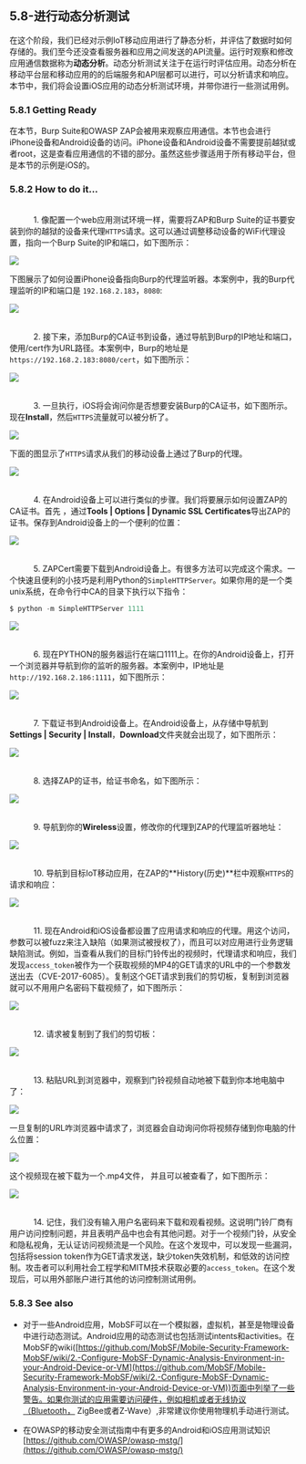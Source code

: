 ## 5.8-进行动态分析测试

在这个阶段，我们已经对示例IoT移动应用进行了静态分析，并评估了数据时如何存储的。我们至今还没查看服务器和应用之间发送的API流量。运行时观察和修改应用通信数据称为**动态分析**。动态分析测试关注于在运行时评估应用。动态分析在移动平台层和移动应用的的后端服务和API层都可以进行，可以分析请求和响应。本节中，我们将会设置iOS应用的动态分析测试环境，并带你进行一些测试用例。

### 5.8.1 Getting Ready

在本节，Burp Suite和OWASP ZAP会被用来观察应用通信。本节也会进行iPhone设备和Android设备的访问。iPhone设备和Android设备不需要提前越狱或者root，这是查看应用通信的不错的部分。虽然这些步骤适用于所有移动平台，但是本节的示例是iOS的。

### 5.8.2 How to do it...

<br>&emsp;&emsp;&emsp;1. 像配置一个web应用测试环境一样，需要将ZAP和Burp Suite的证书要安装到你的越狱的设备来代理`HTTPS`请求。这可以通过调整移动设备的WiFi代理设置，指向一个Burp Suite的IP和端口，如下图所示：

![](../img/5-8/5-8-2-1.png)

下图展示了如何设置iPhone设备指向Burp的代理监听器。本案例中，我的Burp代理监听的IP和端口是 `192.168.2.183`，`8080`:

![](../img/5-8/5-8-2-1-2.png)


<br>&emsp;&emsp;&emsp;2. 接下来，添加Burp的CA证书到设备，通过导航到Burp的IP地址和端口，使用/cert作为URL路径。本案例中，Burp的地址是`https://192.168.2.183:8080/cert`，如下图所示：

![](../img/5-8/5-8-2-2.png)

<br>&emsp;&emsp;&emsp;3. 一旦执行，iOS将会询问你是否想要安装Burp的CA证书，如下图所示。现在**Install**，然后`HTTPS`流量就可以被分析了。

![](../img/5-8/5-8-2-3.png)

下面的图显示了`HTTPS`请求从我们的移动设备上通过了Burp的代理。

![](../img/5-8/5-8-2-3-2.png)

<br>&emsp;&emsp;&emsp;4. 在Android设备上可以进行类似的步骤。我们将要展示如何设置ZAP的CA证书。首先 ，通过**Tools | Options | Dynamic SSL Certificates**导出ZAP的证书。保存到Android设备上的一个便利的位置：

![](../img/5-8/5-8-2-4.png)

<br>&emsp;&emsp;&emsp;5. ZAPCert需要下载到Android设备上。有很多方法可以完成这个需求。一个快速且便利的小技巧是利用Python的`SimpleHTTPServer`。如果你用的是一个类unix系统，在命令行中CA的目录下执行以下指令：

```java
$ python -m SimpleHTTPServer 1111
```

![](../img/5-8/5-8-2-5.png)

<br>&emsp;&emsp;&emsp;6. 现在PYTHON的服务器运行在端口1111上。在你的Android设备上，打开一个浏览器并导航到你的监听的服务器。本案例中，IP地址是`http://192.168.2.186:1111`，如下图所示：

![](../img/5-8/5-8-2-6.png)

<br>&emsp;&emsp;&emsp;7. 下载证书到Android设备上。在Android设备上，从存储中导航到**Settings | Security | Install**，**Download**文件夹就会出现了，如下图所示：

![](../img/5-8/5-8-2-7.png)

<br>&emsp;&emsp;&emsp;8. 选择ZAP的证书，给证书命名，如下图所示：

![](../img/5-8/5-8-2-8.png)

<br>&emsp;&emsp;&emsp;9. 导航到你的**Wireless**设置，修改你的代理到ZAP的代理监听器地址：

![](../img/5-8/5-8-2-8.png)

<br>&emsp;&emsp;&emsp;10. 导航到目标IoT移动应用，在ZAP的**History(历史)**栏中观察`HTTPS`的请求和响应：

![](../img/5-8/5-8-2-10.png)

<br>&emsp;&emsp;&emsp;11. 现在Android和iOS设备都设置了应用请求和响应的代理。用这个访问，参数可以被fuzz来注入缺陷（如果测试被授权了），而且可以对应用进行业务逻辑缺陷测试。例如，当查看从我们的目标门铃传出的视频时，代理请求和响应，我们发现`access_token`被作为一个获取视频的MP4的GET请求的URL中的一个参数发送出去（CVE-2017-6085）。复制这个GET请求到我们的剪切板，复制到浏览器就可以不用用户名密码下载视频了，如下图所示：

![](../img/5-8/5-8-2-11.png)

<br>&emsp;&emsp;&emsp;12. 请求被复制到了我们的剪切板：

![](../img/5-8/5-8-2-12.png)

<br>&emsp;&emsp;&emsp;13. 粘贴URL到浏览器中，观察到门铃视频自动地被下载到你本地电脑中了：

![](../img/5-8/5-8-2-13.png)

一旦复制的URL咋浏览器中请求了，浏览器会自动询问你将视频存储到你电脑的什么位置：

![](../img/5-8/5-8-2-13-1.png)

这个视频现在被下载为一个.mp4文件， 并且可以被查看了，如下图所示：

![](../img/5-8/5-8-2-13-2.png)

<br>&emsp;&emsp;&emsp;14. 记住，我们没有输入用户名密码来下载和观看视频。这说明门铃厂商有用户访问控制问题，并且表明产品中也会有其他问题。对于一个视频门铃，从安全和隐私视角，无认证访问视频流是一个风险。在这个发现中，可以发现一些漏洞，包括将session token作为GET请求发送，缺少token失效机制，和低效的访问控制。攻击者可以利用社会工程学和MITM技术获取必要的`access_token`。在这个发现后，可以用外部账户进行其他的访问控制测试用例。


### 5.8.3 See also

* 对于一些Android应用，MobSF可以在一个模拟器，虚拟机，甚至是物理设备中进行动态测试。Android应用的动态测试也包括测试intents和activities。在MobSF的wiki([https://github.com/MobSF/Mobile-Security-Framework-MobSF/wiki/2.-Configure-MobSF-Dynamic-Analysis-Environment-in-your-Android-Device-or-VM](https://github.com/MobSF/Mobile-Security-Framework-MobSF/wiki/2.-Configure-MobSF-Dynamic-Analysis-Environment-in-your-Android-Device-or-VM))页面中列举了一些警告。如果你测试的应用需要访问硬件，例如相机或者无线协议（Bluetooth， ZigBee或者Z-Wave）,非常建议你使用物理机手动进行测试。

* 在OWASP的移动安全测试指南中有更多的Android和iOS应用测试知识[https://github.com/OWASP/owasp-mstg/](https://github.com/OWASP/owasp-mstg/)